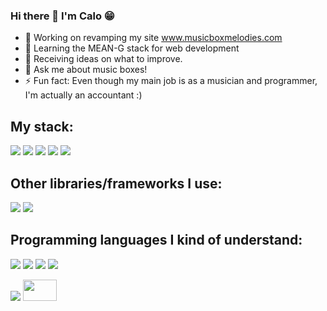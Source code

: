 ### Hi there 👋 I'm Calo 😁

- 🔭 Working on revamping my site www.musicboxmelodies.com
- 🌱 Learning the MEAN-G stack for web development
- 🤔 Receiving ideas on what to improve.
- 💬 Ask me about music boxes!
- ⚡ Fun fact: Even though my main job is as a musician and programmer, I'm actually an accountant :)

<h2>My stack:</h2>
<p>
  <img src="https://img.shields.io/badge/-MongoDB-success">
  <img src="https://img.shields.io/badge/-Express-inactive">
  <img src="https://img.shields.io/badge/-Angular%2013-red">
  <img src="https://img.shields.io/badge/-Node-brightgreen">
  <img src="https://img.shields.io/badge/-GraphQL-blueviolet">
</p>
<h2>Other libraries/frameworks I use:</h2>
<p>
  <img src="https://img.shields.io/badge/-ToneJs-blue">
  <img src="https://img.shields.io/badge/-Cypress-lightgrey">
 </p>
<h2>Programming languages I kind of understand:</h2>
<p>
  <img src="https://img.shields.io/badge/-Typescript-blue">
  <img src="https://img.shields.io/badge/-Python-yellow">
  <img src="https://img.shields.io/badge/-C%23-blue">
  <img src="https://img.shields.io/badge/-Lua-blueviolet">
</p>

<img src="https://img.shields.io/youtube/channel/views/UCQEtlsriU4Dvhj2DPLpfPfQ?style=social">
<img src="https://upload.wikimedia.org/wikipedia/commons/thumb/1/1a/Flag_of_Argentina.svg/1024px-Flag_of_Argentina.svg.png"  width="54" height="34">
